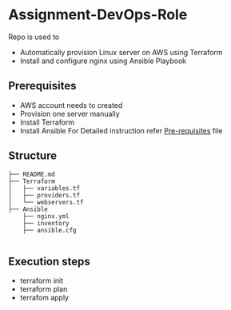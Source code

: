 # Assignment-DevOps-Role
Repo is used to 
- Automatically provision Linux server on AWS using Terraform
- Install and configure nginx using Ansible Playbook

## Prerequisites
- AWS account needs to created
- Provision one server manually
- Install Terraform
- Install Ansible
  For Detailed instruction refer [Pre-requisites](https://github.com/chashakala/assignment-devops/blob/main/Pre-requisites/) file 
## Structure
```
├── README.md
├── Terraform
│   ├── variables.tf
│   ├── providers.tf
│   └── webservers.tf
├── Ansible
    ├── nginx.yml
    ├── inventory
    ├── ansible.cfg
    
 ```
 ## Execution steps
 - terraform init
 - terraform plan
 - terrafom apply
